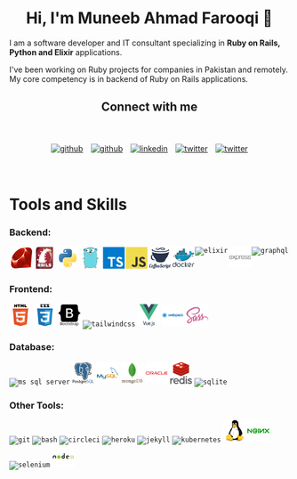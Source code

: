 <h1 align="center"> Hi, I'm Muneeb Ahmad Farooqi 👋 </h1>

<p align="left">
  I am a software developer and IT consultant specializing in <b>Ruby on Rails, Python and Elixir</b> applications.

I've been working on Ruby projects for companies in Pakistan and remotely. My core competency is in backend of Ruby on Rails applications.
</p>

<div align="center">

  <h2> Connect with me </h2>
  <br>
  <p></p>
  <p align="center">
    	<a href="https://muneebfarooqi.com/"><img alt="github" width="10%" style="padding:5px" src="https://img.icons8.com/clouds/100/000000/test-account.png"/></a>
	<a href="https://github.com/farooki/"><img alt="github" width="10%" style="padding:5px" src="https://img.icons8.com/clouds/100/000000/github.png"/></a>
	<a href="https://www.linkedin.com/in/muneeb-ahmad-671a44123/"><img alt="linkedin" width="10%" style="padding:5px" src="https://img.icons8.com/clouds/100/000000/linkedin.png"/></a>
	<a href="https://twitter.com/muneebfarooqii"><img alt="twitter" width="10%" style="padding:5px" src="https://img.icons8.com/clouds/100/000000/twitter-squared.png"/></a>
    	<a href="https://wa.me/923364658144"><img alt="twitter" width="10%" style="padding:5px" src="https://img.icons8.com/clouds/100/000000/whatsapp.png"/></a>
</p>
</div>

<br>

<h1>Tools and Skills </h1>

<h3> Backend: </h3>

<div style="display: flex; justify-content: space-evenly;" align="left">
  <code><img src="https://raw.githubusercontent.com/devicons/devicon/master/icons/ruby/ruby-original.svg" width="40" alt="ruby"></code>
	<code><img src="https://raw.githubusercontent.com/devicons/devicon/master/icons/rails/rails-original-wordmark.svg" width="40" alt="rails"></code>
	<code><img src="https://raw.githubusercontent.com/devicons/devicon/master/icons/python/python-original.svg" width="40" alt="python"></code>
	<code><img src="https://raw.githubusercontent.com/devicons/devicon/master/icons/go/go-original.svg" width="40" alt="go language"></code>
	<code><img src="https://raw.githubusercontent.com/devicons/devicon/master/icons/typescript/typescript-original.svg" width="40" alt="typescript"></code>
	<code><img src="https://raw.githubusercontent.com/devicons/devicon/master/icons/javascript/javascript-original.svg" width="40" alt="javascript"></code>
	<code><img src="https://raw.githubusercontent.com/devicons/devicon/master/icons/coffeescript/coffeescript-original-wordmark.svg" width="40" alt="coffeescript"></code>
	<code><img src="https://raw.githubusercontent.com/devicons/devicon/master/icons/docker/docker-original-wordmark.svg" width="40" alt="docker"></code>
	<code><img src="https://www.vectorlogo.zone/logos/elixir-lang/elixir-lang-icon.svg" width="40" alt="elixir"></code>
	<code><img src="https://raw.githubusercontent.com/devicons/devicon/master/icons/express/express-original-wordmark.svg" width="40" alt="express"></code>
	<code><img src="https://www.vectorlogo.zone/logos/graphql/graphql-icon.svg" width="40" alt="graphql"></code>
</div>

<h3> Frontend: </h3>

<div align="left">
		<code><img src="https://raw.githubusercontent.com/devicons/devicon/master/icons/html5/html5-original-wordmark.svg" width="40" alt="html5"></code>
		<code><img src="https://raw.githubusercontent.com/devicons/devicon/master/icons/css3/css3-original-wordmark.svg" width="40" alt="css3"></code>
		<code><img src="https://raw.githubusercontent.com/devicons/devicon/master/icons/bootstrap/bootstrap-plain-wordmark.svg" width="40" alt="bootstrap"></code>
		<code><img src="https://www.vectorlogo.zone/logos/tailwindcss/tailwindcss-icon.svg" width="40" alt="tailwindcss"></code>
		<code><img src="https://raw.githubusercontent.com/devicons/devicon/master/icons/vuejs/vuejs-original-wordmark.svg" width="40" alt="vuejs"></code>
		<code><img src="https://raw.githubusercontent.com/devicons/devicon/d00d0969292a6569d45b06d3f350f463a0107b0d/icons/webpack/webpack-original-wordmark.svg" width="40" alt="webpack"></code>
		<code><img src="https://raw.githubusercontent.com/devicons/devicon/master/icons/sass/sass-original.svg" width="40" alt="sass"></code>
</div>

<h3> Database: </h3>

<div align="left">
		<code><img src="https://www.svgrepo.com/show/303229/microsoft-sql-server-logo.svg" width="40" alt="ms sql server"></code>
		<code><img src="https://raw.githubusercontent.com/devicons/devicon/master/icons/postgresql/postgresql-original-wordmark.svg" width="40" alt="postgresql"></code>
		<code><img src="https://raw.githubusercontent.com/devicons/devicon/master/icons/mysql/mysql-original-wordmark.svg" width="40" alt="mysql"></code>
		<code><img src="https://raw.githubusercontent.com/devicons/devicon/master/icons/mongodb/mongodb-original-wordmark.svg" width="40" alt="mongodb"></code>
		<code><img src="https://raw.githubusercontent.com/devicons/devicon/master/icons/oracle/oracle-original.svg" width="40" alt="oracle"></code>
		<code><img src="https://raw.githubusercontent.com/devicons/devicon/master/icons/redis/redis-original-wordmark.svg" width="40" alt="redis"></code>
		<code><img src="https://www.vectorlogo.zone/logos/sqlite/sqlite-icon.svg" width="40" alt="sqlite"></code>
</div>

<h3> Other Tools: </h3>

<div align="left">
	<code><img src="https://www.vectorlogo.zone/logos/git-scm/git-scm-icon.svg" width="40" alt="git"></code>
	<code><img src="https://www.vectorlogo.zone/logos/gnu_bash/gnu_bash-icon.svg" width="40" alt="bash"></code>
	<code><img src="https://www.vectorlogo.zone/logos/circleci/circleci-icon.svg" width="40" alt="circleci"></code>
	<code><img src="https://www.vectorlogo.zone/logos/heroku/heroku-icon.svg" width="40" alt="heroku"></code>
	<code><img src="https://www.vectorlogo.zone/logos/jekyllrb/jekyllrb-icon.svg" width="40" alt="jekyll"></code>
	<code><img src="https://www.vectorlogo.zone/logos/kubernetes/kubernetes-icon.svg" width="40" alt="kubernetes"></code>
	<code><img src="https://raw.githubusercontent.com/devicons/devicon/master/icons/linux/linux-original.svg" width="40" alt="linux"></code>
	<code><img src="https://raw.githubusercontent.com/devicons/devicon/master/icons/nginx/nginx-original.svg" width="40" alt="nginx"></code>
	<code><img src="https://raw.githubusercontent.com/detain/svg-logos/780f25886640cef088af994181646db2f6b1a3f8/svg/selenium-logo.svg" width="40" alt="selenium"></code>
	<code><img src="https://raw.githubusercontent.com/devicons/devicon/master/icons/nodejs/nodejs-original-wordmark.svg" width="40" alt="nodejs"></code>
</div>
